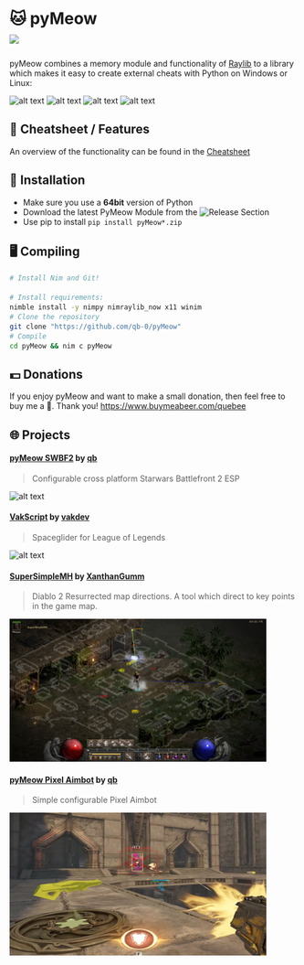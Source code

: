 # :cat: pyMeow<br>[![](https://dcbadge.vercel.app/api/server/B34S4aMYqY)](https://discord.gg/B34S4aMYqY)
pyMeow combines a memory module and functionality of [Raylib](https://www.raylib.com/) to a library which makes it easy to create external cheats with Python on Windows or Linux:

<img src="https://github.com/qb-0/pyMeow./raw/master/examples/screenshots/csgo.png" alt="alt text" width="350" height="250"> <img src="https://github.com/qb-0/pyMeow./raw/master/examples/screenshots/sauerbraten.png" alt="alt text" width="350" height="250">
<img src="https://github.com/qb-0/pyMeow./raw/master/examples/screenshots/ac_esp_win.png" alt="alt text" width="350" height="250"> <img src="https://github.com/qb-0/pyMeow./raw/master/examples/screenshots/acdebug.png" alt="alt text" width="350" height="250">

## :memo: Cheatsheet / Features
An overview of the functionality can be found in the [Cheatsheet](https://github.com/qb-0/pyMeow./blob/master/cheatsheet.txt)

## :floppy_disk: Installation
- Make sure you use a **64bit** version of Python
- Download the latest PyMeow Module from the ![Release Section](https://github.com/qb-0/pyMeow./releases)
- Use pip to install `pip install pyMeow*.zip`

## :desktop_computer: Compiling
```bash
# Install Nim and Git!

# Install requirements:
nimble install -y nimpy nimraylib_now x11 winim
# Clone the repository
git clone "https://github.com/qb-0/pyMeow"
# Compile
cd pyMeow && nim c pyMeow
```

## :dollar: Donations<br>
If you enjoy pyMeow and want to make a small donation, then feel free to buy me a :beer:. Thank you!
https://www.buymeabeer.com/quebee

## :globe_with_meridians: Projects<br>
#### [pyMeow SWBF2](https://github.com/qb-0/pyMeowSWBF2) by [qb](https://github.com/qb-0)
> Configurable cross platform Starwars Battlefront 2 ESP
<img src="https://github.com/qb-0/pyMeowSWBF2/raw/master/screenshots/screenshot.png" alt="alt text" width="450" height="250">

#### [VakScript](https://github.com/vakdev/VakScript) by [vakdev](https://github.com/vakdev)
> Spaceglider for League of Legends 
<img src="https://cdn.discordapp.com/attachments/1111881908205400155/1125916023518928986/Capturar_2023_07_04_16_02_48_158.png" alt="alt text" width="450" height="250">

#### [SuperSimpleMH](https://github.com/XanthanGumm/SuperSimpleMH) by [XanthanGumm](https://github.com/XanthanGumm)
> Diablo 2 Resurrected map directions. A tool which direct to key points in the game map.
<img src="https://github.com/XanthanGumm/SuperSimpleMH/blob/master/LowerKurast.png" alt="alt text" width="450" height="250">

#### [pyMeow Pixel Aimbot](https://github.com/qb-0/pyMeow-PixelBot) by [qb](https://github.com/qb-0)
> Simple configurable Pixel Aimbot
<img src="https://github.com/qb-0/pyMeow-PixelBot/blob/master/screenshot.png" alt="alt text" width="450" height="250">